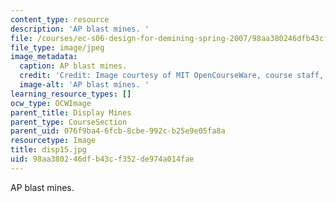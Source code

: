 ```yaml
---
content_type: resource
description: 'AP blast mines. '
file: /courses/ec-s06-design-for-demining-spring-2007/98aa380246dfb43cf352de974a014fae_disp15.jpg
file_type: image/jpeg
image_metadata:
  caption: AP blast mines.
  credit: 'Credit: Image courtesy of MIT OpenCourseWare, course staff, and students.'
  image-alt: 'AP blast mines. '
learning_resource_types: []
ocw_type: OCWImage
parent_title: Display Mines
parent_type: CourseSection
parent_uid: 076f9ba4-6fcb-8cbe-992c-b25e9e05fa8a
resourcetype: Image
title: disp15.jpg
uid: 98aa3802-46df-b43c-f352-de974a014fae
---
```

AP blast mines. 

